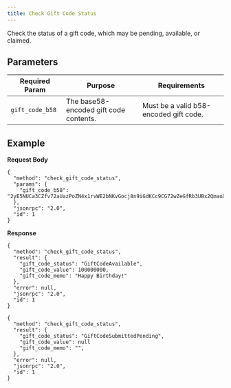 ```yaml
---
title: Check Gift Code Status
---
```

Check the status of a gift code, which may be pending, available, or claimed.

## Parameters

| Required Param | Purpose | Requirements |
| -------------- | ------- | ------------ |
| `gift_code_b58` | The base58-encoded gift code contents. | Must be a valid b58-encoded gift code. |

## Example

**Request Body**

```
{
  "method": "check_gift_code_status",
  "params": {
    "gift_code_b58": "2yE5NUCa3CZfv72aUazPoZN4x1rvWE2bNKvGocj8n9iGdKCc9CG72wZeGfRb3UBx2QmaoX6CZsVpYFySgQ3tfmhWpywfrf4GQq4JF1XQmCrrw8qW3C9h3qZ9tfu4fFxgY"
  },
  "jsonrpc": "2.0",
  "id": 1
}
```

**Response**

```
{
  "method": "check_gift_code_status",
  "result": {
    "gift_code_status": "GiftCodeAvailable",
    "gift_code_value": 100000000,
    "gift_code_memo": "Happy Birthday!"
  },
  "error": null,
  "jsonrpc": "2.0",
  "id": 1
}

{
  "method": "check_gift_code_status",
  "result": {
    "gift_code_status": "GiftCodeSubmittedPending",
    "gift_code_value": null
    "gift_code_memo": "",
  },
  "error": null,
  "jsonrpc": "2.0",
  "id": 1
}
```